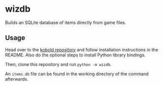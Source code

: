 # wizdb

Builds an SQLite database of items directly from game files.

## Usage

Head over to the [kobold repository](https://github.com/vbe0201/kobold)
and follow installation instructions in the README. Also do the
optional steps to install Python library bindings.

Then, clone this repository and run `python -m wizdb`.

An `items.db` file can be found in the working directory of the command
afterwards.
